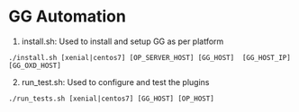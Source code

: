 # GG Automation

1. install.sh: Used to install and setup GG as per platform

```
./install.sh [xenial|centos7] [OP_SERVER_HOST] [GG_HOST]  [GG_HOST_IP]  [GG_OXD_HOST]
```

2. run_test.sh: Used to configure and test the plugins

```
./run_tests.sh [xenial|centos7] [GG_HOST] [OP_HOST]
```
